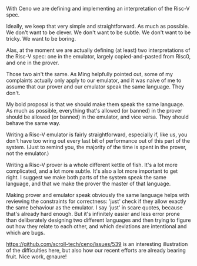 With Ceno we are defining and implementing an interpretation of the Risc-V spec.

Ideally, we keep that very simple and straightforward.  As much as possible.  We don't want to be clever.  We don't want to be subtle.  We don't want to be tricky.  We want to be boring.

Alas, at the moment we are actually defining (at least) two interpretations of the Risc-V spec: one in the emulator, largely copied-and-pasted from Risc0, and one in the prover.

Those two ain't the same.  As Ming helpfully pointed out, some of my complaints actually only apply to our emulator, and it was naive of me to assume that our prover and our emulator speak the same language.  They don't.

My bold proposal is that we should make them speak the same language.  As much as possible, everything that's allowed (or banned) in the prover should be allowed (or banned) in the emulator, and vice versa.  They should behave the same way.

Writing a Risc-V emulator is fairly straightforward, especially if, like us, you don't have too wring out every last bit of performance out of this part of the system.  (Just to remind you, the majority of the time is spent in the prover, not the emulator.)

Writing a Risc-V prover is a whole different kettle of fish.  It's a lot more complicated, and a lot more subtle.  It's also a lot more important to get right.  I suggest we make both parts of the system speak the same language, and that we make the prover the master of that language.

Making prover and emulator speak obviously the same language helps with reviewing the constraints for correctness: 'just' check if they allow exactly the same behaviour as the emulator.  I say 'just' in scare quotes, because that's already hard enough.  But it's infinitely easier and less error prone than deliberately designing two different languages and then trying to figure out how they relate to each other, and which deviations are intentional and which are bugs.

https://github.com/scroll-tech/ceno/issues/539 is an interesting illustration of the difficulties here, but also how our recent efforts are already bearing fruit.  Nice work, @naure!
